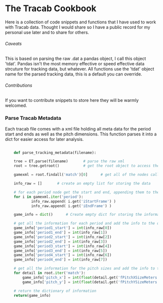# The Tracab Cookbook
Here is a collection of code snippets and functions that I have used to work with Tracab data. Thought I would share so I have a public record for my personal use later and to share for others. 

###### Caveats
This is based on parsing the raw .dat a pandas object, I call this object 'tdat'. Pandas isn't the most memory effective or speed effective data strcuture for tracking data, but whatever. All functions use the 'tdat' object name for the parsed tracking data, this is a default you can override. 

###### Contributions
If you want to contribute snippets to store here they will be warmly welcomed.  

### Parse Tracab Metadata 
Each tracab file comes with a xml file holding all meta data for the period start and ends as well as the pitch dimensions. This function parses it into a dict for easier access for later analysis. 

```py
    
    def parse_tracking_metadata(filename):

    tree = ET.parse(filename)       # parse the raw xml 
    root = tree.getroot()           # get the root object to access the information 

    gamexml = root.findall('match')[0]      # get all of the nodes called 'match'

    info_raw = []       # create an empty list for storing the data 

    # for each period node get the start and end, appending them to the infa_raw list
    for i in gamexml.iter('period'):
            info_raw.append( i.get('iStartFrame') )
            info_raw.append( i.get('iEndFrame') )

    game_info = dict()      # Create empty dict for storing the information 

    # get all the information for each period and add the info to the dictionary 
    game_info['period1_start'] = int(info_raw[0])
    game_info['period1_end'] = int(info_raw[1])
    game_info['period2_start'] = int(info_raw[2])
    game_info['period2_end'] = int(info_raw[3])
    game_info['period3_start'] = int(info_raw[4])
    game_info['period3_end'] = int(info_raw[5])
    game_info['period4_start'] = int(info_raw[6])
    game_info['period4_end'] = int(info_raw[7])

    # get all the information for the pitch sizes and add the info to the dictionary 
    for detail in root.iter('match'):
        game_info['pitch_x'] = int(float(detail.get('fPitchXSizeMeters')))
        game_info['pitch_y'] = int(float(detail.get('fPitchYSizeMeters')))

    # return the dictionary of information 
    return(game_info)
```
